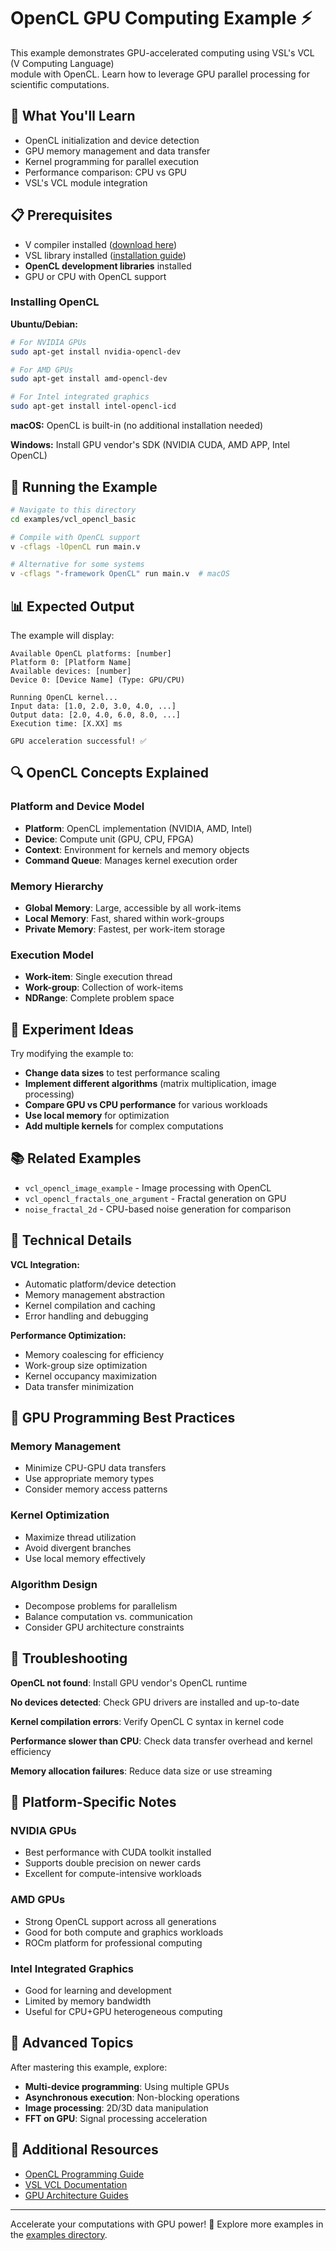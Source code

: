 # OpenCL GPU Computing Example ⚡️

This example demonstrates GPU-accelerated computing using VSL's VCL (V Computing Language)  
module with OpenCL. Learn how to leverage GPU parallel processing for scientific computations.

## 🎯 What You'll Learn

- OpenCL initialization and device detection
- GPU memory management and data transfer
- Kernel programming for parallel execution
- Performance comparison: CPU vs GPU
- VSL's VCL module integration

## 📋 Prerequisites

- V compiler installed ([download here](https://vlang.io))
- VSL library installed ([installation guide](https://github.com/vlang/vsl#-installation--quick-start))
- **OpenCL development libraries** installed
- GPU or CPU with OpenCL support

### Installing OpenCL

**Ubuntu/Debian:**

```sh
# For NVIDIA GPUs
sudo apt-get install nvidia-opencl-dev

# For AMD GPUs
sudo apt-get install amd-opencl-dev

# For Intel integrated graphics
sudo apt-get install intel-opencl-icd
```

**macOS:**
OpenCL is built-in (no additional installation needed)

**Windows:**
Install GPU vendor's SDK (NVIDIA CUDA, AMD APP, Intel OpenCL)

## 🚀 Running the Example

```sh
# Navigate to this directory
cd examples/vcl_opencl_basic

# Compile with OpenCL support
v -cflags -lOpenCL run main.v

# Alternative for some systems
v -cflags "-framework OpenCL" run main.v  # macOS
```

## 📊 Expected Output

The example will display:

```text
Available OpenCL platforms: [number]
Platform 0: [Platform Name]
Available devices: [number]
Device 0: [Device Name] (Type: GPU/CPU)

Running OpenCL kernel...
Input data: [1.0, 2.0, 3.0, 4.0, ...]
Output data: [2.0, 4.0, 6.0, 8.0, ...]
Execution time: [X.XX] ms

GPU acceleration successful! ✅
```

## 🔍 OpenCL Concepts Explained

### Platform and Device Model

- **Platform**: OpenCL implementation (NVIDIA, AMD, Intel)
- **Device**: Compute unit (GPU, CPU, FPGA)
- **Context**: Environment for kernels and memory objects
- **Command Queue**: Manages kernel execution order

### Memory Hierarchy

- **Global Memory**: Large, accessible by all work-items
- **Local Memory**: Fast, shared within work-groups
- **Private Memory**: Fastest, per work-item storage

### Execution Model

- **Work-item**: Single execution thread
- **Work-group**: Collection of work-items
- **NDRange**: Complete problem space

## 🎨 Experiment Ideas

Try modifying the example to:

- **Change data sizes** to test performance scaling
- **Implement different algorithms** (matrix multiplication, image processing)
- **Compare GPU vs CPU performance** for various workloads
- **Use local memory** for optimization
- **Add multiple kernels** for complex computations

## 📚 Related Examples

- `vcl_opencl_image_example` - Image processing with OpenCL
- `vcl_opencl_fractals_one_argument` - Fractal generation on GPU
- `noise_fractal_2d` - CPU-based noise generation for comparison

## 🔬 Technical Details

**VCL Integration:**

- Automatic platform/device detection
- Memory management abstraction
- Kernel compilation and caching
- Error handling and debugging

**Performance Optimization:**

- Memory coalescing for efficiency
- Work-group size optimization
- Kernel occupancy maximization
- Data transfer minimization

## 🚀 GPU Programming Best Practices

### Memory Management

- Minimize CPU-GPU data transfers
- Use appropriate memory types
- Consider memory access patterns

### Kernel Optimization

- Maximize thread utilization
- Avoid divergent branches
- Use local memory effectively

### Algorithm Design

- Decompose problems for parallelism
- Balance computation vs. communication
- Consider GPU architecture constraints

## 🐛 Troubleshooting

**OpenCL not found**: Install GPU vendor's OpenCL runtime

**No devices detected**: Check GPU drivers are installed and up-to-date

**Kernel compilation errors**: Verify OpenCL C syntax in kernel code

**Performance slower than CPU**: Check data transfer overhead and kernel efficiency

**Memory allocation failures**: Reduce data size or use streaming

## 🔧 Platform-Specific Notes

### NVIDIA GPUs

- Best performance with CUDA toolkit installed
- Supports double precision on newer cards
- Excellent for compute-intensive workloads

### AMD GPUs

- Strong OpenCL support across all generations
- Good for both compute and graphics workloads
- ROCm platform for professional computing

### Intel Integrated Graphics

- Good for learning and development
- Limited by memory bandwidth
- Useful for CPU+GPU heterogeneous computing

## 🔗 Advanced Topics

After mastering this example, explore:

- **Multi-device programming**: Using multiple GPUs
- **Asynchronous execution**: Non-blocking operations
- **Image processing**: 2D/3D data manipulation
- **FFT on GPU**: Signal processing acceleration

## 📖 Additional Resources

- [OpenCL Programming Guide](https://www.khronos.org/opencl/)
- [VSL VCL Documentation](https://vlang.github.io/vsl/vcl/)
- [GPU Architecture Guides](https://developer.nvidia.com/cuda-zone)

---

Accelerate your computations with GPU power! 🚀 Explore more examples in the
[examples directory](../).
